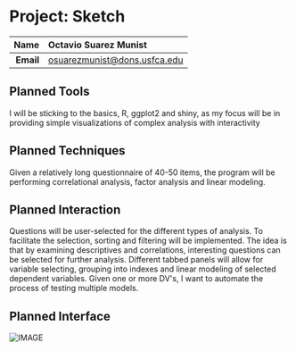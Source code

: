 Project: Sketch
==============================

| **Name**  | Octavio Suarez Munist  |
|----------:|:-------------|
| **Email** | osuarezmunist@dons.usfca.edu |


Planned Tools
------------------------------
I will be sticking to the basics, R, ggplot2 and shiny, as my focus will be in providing simple visualizations of complex analysis with interactivity

Planned Techniques
------------------------------
Given a relatively long questionnaire of 40-50 items, the program will be performing correlational analysis, factor analysis and linear modeling.

Planned Interaction
------------------------------
Questions will be user-selected for the different types of analysis. To facilitate the selection, sorting and filtering will be implemented. The idea is that by examining descriptives and correlations, interesting questions can be selected for further analysis. Different tabbed panels will allow for variable selecting, grouping into indexes and linear modeling of selected dependent variables. Given one or more DV's, I want to automate the process of testing multiple models.

Planned Interface
------------------------------
![IMAGE](anscombe_quartet.png)

